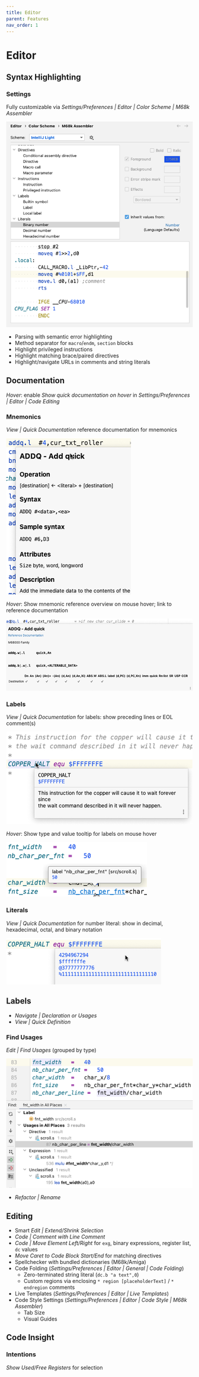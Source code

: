 ```yaml
---
title: Editor
parent: Features
nav_order: 1
---
```


# Editor

## Syntax Highlighting
 
### Settings

Fully customizable via *Settings/Preferences \| Editor \| Color Scheme \| M68k Assembler*

![Color Scheme](../assets/editor/color_scheme.png)

* Parsing with semantic error highlighting
* Method separator for `macro`/`endm`, `section` blocks
* Highlight privileged instructions
* Highlight matching brace/paired directives
* Highlight/navigate URLs in comments and string literals

## Documentation

_Hover_: enable _Show quick documentation on hover_ in *Settings/Preferences \| Editor \| Code Editing*

### Mnemonics

*View \| Quick Documentation* reference documentation for mnemonics

![Reference doc](../assets/editor/reference_doc.png)


_Hover_: Show mnemonic reference overview on mouse hover; link to reference documentation

![Mnemonic reference](../assets/editor/hover_doc.png)

### Labels

*View \| Quick Documentation* for labels: show preceding lines or EOL comment(s)
                      
![Label doc](../assets/editor/label_doc.png)

_Hover_: Show type and value tooltip for labels on mouse hover

![Label hover](../assets/editor/label_hover.png)

### Literals

*View \| Quick Documentation* for number literal: show in decimal, hexadecimal, octal, and binary notation

![Number doc](../assets/editor/number_doc.png)

## Labels

* *Navigate \| Declaration or Usages*
* *View \| Quick Definition*

### Find Usages 

*Edit \| Find Usages* (grouped by type)

![Find Usages](../assets/editor/find_usages.png)

* *Refactor \| Rename*

## Editing

* Smart *Edit \| Extend/Shrink Selection*
* *Code \| Comment with Line Comment*
* *Code \| Move Element Left/Right* for `exg`, binary expressions, register list, `dc` values
* *Move Caret to Code Block Start/End* for matching directives
* Spellchecker with bundled dictionaries (M68k/Amiga)
* Code Folding (*Settings/Preferences \| Editor \| General \| Code Folding*)
  * Zero-terminated string literal (`dc.b "a text",0`)
  * Custom regions via enclosing `* region [placeholderText]` / `* endregion` comments
* Live Templates (*Settings/Preferences \| Editor \| Live Templates*)
* Code Style Settings (*Settings/Preferences \| Editor \| Code Style \| M68k Assembler*)
  * Tab Size
  * Visual Guides

## Code Insight

### Intentions

*Show Used/Free Registers* for selection